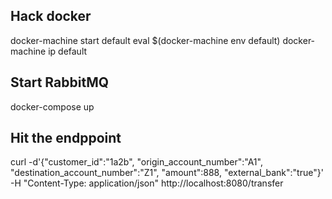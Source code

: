 ## Hack docker
docker-machine start default
eval $(docker-machine env default)
docker-machine ip default

## Start RabbitMQ
docker-compose up

## Hit the endppoint
curl -d'{"customer_id":"1a2b", "origin_account_number":"A1", "destination_account_number":"Z1", "amount":888, "external_bank":"true"}' -H "Content-Type: application/json" http://localhost:8080/transfer